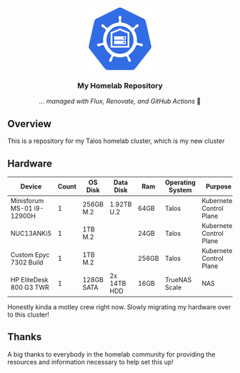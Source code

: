 <div align="center">

<img src="https://raw.githubusercontent.com/perryhuynh/homelab/main/docs/src/assets/logo.png" align="center" width="144px" height="144px"/>

### My Homelab Repository

_... managed with Flux, Renovate, and GitHub Actions_ 🤖

</div>

## Overview

This is a repository for my Talos homelab cluster, which is my new cluster

## Hardware

| Device                     | Count | OS Disk    | Data Disk   | Ram   | Operating System | Purpose                  |
|----------------------------|-------|------------|-------------|-------|------------------|--------------------------|
| Minisforum MS-01 i9-12900H | 1     | 256GB M.2  | 1.92TB U.2  | 64GB  | Talos            | Kubernetes Control Plane |
| NUC13ANKi5                 | 1     | 1TB M.2    |             | 24GB  | Talos            | Kubernetes Control Plane |
| Custom Epyc 7302 Build     | 1     | 1TB M.2    |             | 256GB | Talos            | Kubernetes Control Plane |
| HP EliteDesk 800 G3 TWR    | 1     | 128GB SATA | 2x 14TB HDD | 16GB  | TrueNAS Scale    | NAS                      |


Honestly kinda a motley crew right now. Slowly migrating my hardware over to this cluster!

## Thanks
A big thanks to everybody in the homelab community for providing the resources and information necessary to help set this up!
